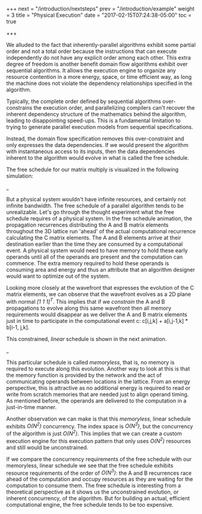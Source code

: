 +++
next = "/introduction/nextsteps"
prev = "/introduction/example"
weight = 3
title = "Physical Execution"
date = "2017-02-15T07:24:38-05:00"
toc = true

+++

We alluded to the fact that inherently-parallel algorithms exhibit some partial order and not a total order
because the instructions that can execute independently do not have any explicit order among each other.
This extra degree of freedom is another benefit domain flow algorithms exhibit over sequential algorithms.
It allows the execution engine to organize any resource contention in a more energy, space, or time efficient way,
as long the machine does not violate the dependency	relationships specified in the algorithm.

Typically, the complete order defined by sequential algorithms over-constrains the execution order, and
parallelizing compilers can't recover the inherent dependency structure of the mathematics behind the algorithm,
leading to disappointing speed-ups. This is a fundamental limitation to trying to generate parallel
execution models from sequential specifications.

Instead, the domain flow specification removes this over-constraint and only expresses the data dependencies.
If we would present the algorithm with instantaneous access to its inputs, then the
data dependencies inherent to the algorithm would evolve in what is called the free schedule.

The free schedule for our matrix multiply is visualized in the following simulation:

<div id="wavefront_view_1">_</div>

But a physical system wouldn't have infinite resources, and certainly not infinite bandwidth.
The free schedule of a parallel algorithm tends to be unrealizable.
Let's go through the thought experiment what the free schedule requires of a physical system.
In the free schedule animation, the propagation recurrences distributing the A and B matrix elements
throughout the 3D lattice run 'ahead' of the actual computational recurrence calculating the C matrix
elements.
The A and B elements arrive at their destination earlier than the time they are consumed by a
computational event. A physical system would need to have memory to hold these early operands until
all of the operands are present and the computation can commence. The extra memory required to hold
these operands is consuming area and energy and thus an attribute that an algorithm designer
would want to optimize out of the system.

Looking more closely at the wavefront that expresses the evolution of the C matrix elements, we
can observe that the wavefront evolves as a 2D plane with normal <i>[1 1 1]<sup>T</sup></i>.
This implies that if we <i>constrain</i> the A and B propagations to evolve along this same wavefront
then all memory requirements would disappear as we deliver the A and B matrix elements just in time
to participate in the computational event c: c[i,j,k] + a[i,j-1,k] * b[i-1, j,k].

This constrained, <i>linear</i> schedule is shown in the next animation.

<div id="wavefront_view_2">_</div>

This particular schedule is called <i>memoryless</i>, that is, no memory is required to execute along this
evolution. Another way to look at this is that the memory function is provided by the network and the act of
communicating operands between locations in the lattice. From an energy perspective, this is attractive as
no additional energy is required to read or write from scratch memories that are needed just to align operand
timing. As mentioned before, the operands are delivered to the computation in a just-in-time manner.

Another observation we can make is that this _memoryless_, linear schedule exhibits <i>O(N<sup>2</sup>)</i>
concurrency. The index space is <i>O(N<sup>3</sup>)</i>, but the concurrency of the algorithm is just
<i>O(N<sup>2</sup>)</i>. This implies that we can create a custom execution engine for
this execution pattern that only uses <i>O(N<sup>2</sup>)</i> resources and still would be unconstrained.

If we compare the concurrency requirements of the free schedule with our memoryless, linear schedule we
see that the free schedule exhibits resource requirements of the order of <i>O(N<sup>3</sup>)</i>:
the A and B recurrences race ahead of the computation and occupy resources as they are waiting for the
computation to consume them. The free schedule is interesting from a theoretical perspective as it
shows us the unconstrained evolution, or inherent concurrency, of the algorithm. But for building an
actual, efficient computational engine, the free schedule tends to be too expensive.
